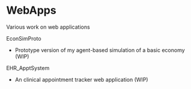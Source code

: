 # WebApps
Various work on web applications

EconSimProto
- Prototype version of my agent-based simulation of a basic economy (WIP)

EHR_ApptSystem
- An clinical appointment tracker web application (WIP)
